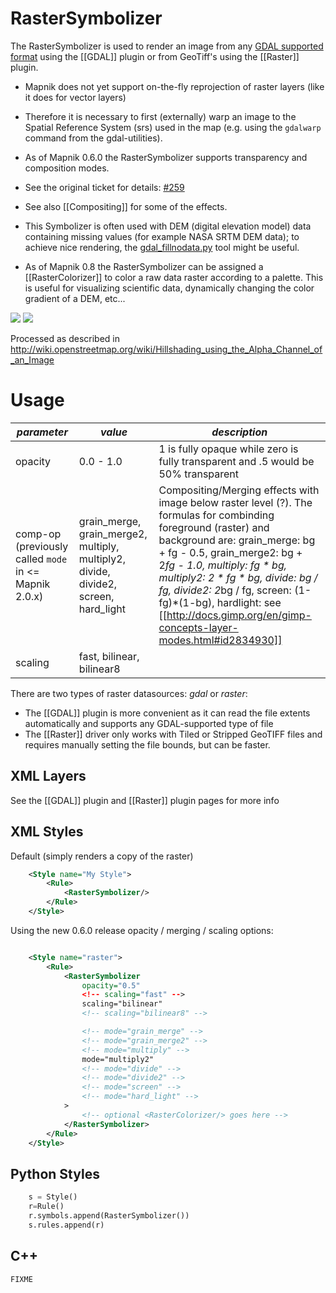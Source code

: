 # RasterSymbolizer

The RasterSymbolizer is used to render an image from any [GDAL supported format](http://www.gdal.org/formats_list.html) using the [[GDAL]] plugin or from GeoTiff's using the [[Raster]] plugin.

 * Mapnik does not yet support on-the-fly reprojection of raster layers (like it does for vector layers)
  * Therefore it is necessary to first (externally) warp an image to the Spatial Reference System (srs) used in the map (e.g. using the `gdalwarp` command from the gdal-utilities).

 * As of Mapnik 0.6.0 the RasterSymbolizer supports transparency and composition modes.
  * See the original ticket for details: [#259](https://github.com/mapnik/mapnik/issues/259)
  * See also [[Compositing]] for some of the effects.

 * This Symbolizer is often used with DEM (digital elevation model) data containing missing values (for example NASA SRTM DEM data); to achieve nice rendering, the [gdal_fillnodata.py](http://www.gdal.org/gdal_fillnodata.html) tool might be useful.

 * As of Mapnik 0.8 the RasterSymbolizer can be assigned a [[RasterColorizer]] to color a raw data raster according to a palette. This is useful for visualizing scientific data, dynamically changing the color gradient of a DEM, etc...

![](http://1.tiles.ump.waw.pl/ump_tiles/12/2265/1395.png)
![](http://toolserver.org/~cmarqu/hill/12/2265/1395.png)



Processed as described in http://wiki.openstreetmap.org/wiki/Hillshading_using_the_Alpha_Channel_of_an_Image

# Usage

| *parameter* | *value* | *description* |
|--------------|---------|-----------|
| opacity         |  0.0 - 1.0   | 1 is fully opaque while zero is fully transparent and .5 would be 50% transparent |
| comp-op (previously called `mode` in <= Mapnik 2.0.x) | grain_merge, grain_merge2, multiply, multiply2, divide, divide2, screen, hard_light | Compositing/Merging effects with image below raster level (?). The formulas for combinding foreground (raster) and background are: grain_merge: bg + fg - 0.5, grain_merge2: bg + 2*fg - 1.0, multiply: fg * bg, multiply2: 2 * fg * bg, divide: bg / fg, divide2: 2*bg / fg, screen: (1-fg)*(1-bg), hardlight: see [[http://docs.gimp.org/en/gimp-concepts-layer-modes.html#id2834930]] |
| scaling         | fast, bilinear, bilinear8 || fast: nearest neighbour, bilinear: bilinear interpolation for all 4 channels (RGBA), bilinear8 like bilinear, but only one channel assumed |


There are two types of raster datasources: *gdal* or *raster*:

 * The [[GDAL]] plugin is more convenient as it can read the file extents automatically and supports any GDAL-supported type of file
 * The [[Raster]] driver only works with Tiled or Stripped GeoTIFF files and requires manually setting the file bounds, but can be faster.

## XML Layers

See the [[GDAL]] plugin and [[Raster]] plugin pages for more info


## XML Styles

Default (simply renders a copy of the raster)


```xml
    <Style name="My Style">
        <Rule>
            <RasterSymbolizer/>
        </Rule>
    </Style>
```

Using the new 0.6.0 release opacity / merging / scaling options:

```xml

    <Style name="raster">
        <Rule>
            <RasterSymbolizer
                opacity="0.5"
                <!-- scaling="fast" -->
                scaling="bilinear"
                <!-- scaling="bilinear8" -->

                <!-- mode="grain_merge" -->
                <!-- mode="grain_merge2" -->
                <!-- mode="multiply" -->
                mode="multiply2"
                <!-- mode="divide" -->
                <!-- mode="divide2" -->
                <!-- mode="screen" -->
                <!-- mode="hard_light" -->
            >
                <!-- optional <RasterColorizer/> goes here -->
            </RasterSymbolizer>
        </Rule>
    </Style>
```

## Python Styles

```python
    s = Style()
    r=Rule()
    r.symbols.append(RasterSymbolizer())
    s.rules.append(r)
```

## C++

` FIXME `
